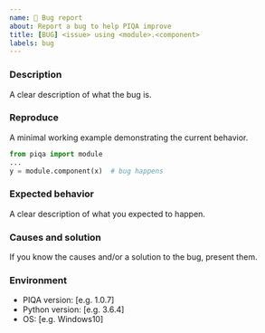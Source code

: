 ```yaml
---
name: 🐛 Bug report
about: Report a bug to help PIQA improve
title: [BUG] <issue> using <module>.<component>
labels: bug
---
```


### Description

A clear description of what the bug is.

### Reproduce

A minimal working example demonstrating the current behavior.

```python
from piqa import module
...
y = module.component(x)  # bug happens
```

### Expected behavior

A clear description of what you expected to happen.

### Causes and solution

If you know the causes and/or a solution to the bug, present them.

### Environment

* PIQA version: [e.g. 1.0.7]
* Python version: [e.g. 3.6.4]
* OS: [e.g. Windows10]

